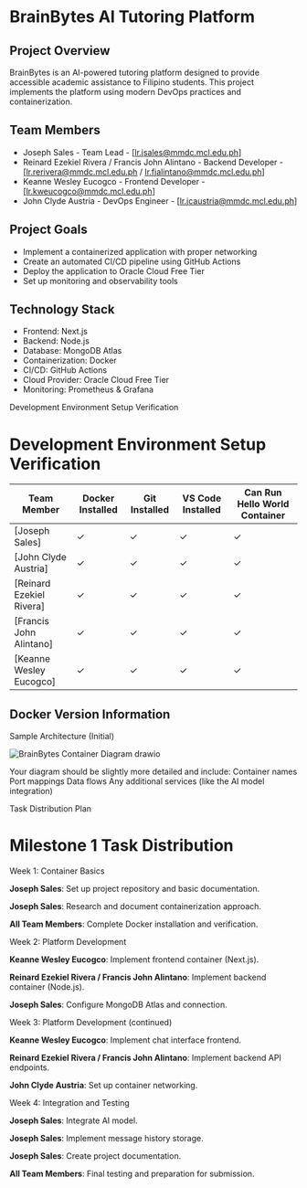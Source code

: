 # BrainBytes AI Tutoring Platform

## Project Overview
BrainBytes is an AI-powered tutoring platform designed to provide accessible academic assistance to Filipino students. This project implements the platform using modern DevOps practices and containerization.

## Team Members
- Joseph Sales - Team Lead - [lr.jsales@mmdc.mcl.edu.ph]
- Reinard Ezekiel Rivera / Francis John Alintano - Backend Developer - [lr.rerivera@mmdc.mcl.edu.ph / lr.fjalintano@mmdc.mcl.edu.ph]
- Keanne Wesley Eucogco - Frontend Developer - [lr.kweucogco@mmdc.mcl.edu.ph]
- John Clyde Austria - DevOps Engineer - [lr.jcaustria@mmdc.mcl.edu.ph]

## Project Goals
- Implement a containerized application with proper networking
- Create an automated CI/CD pipeline using GitHub Actions
- Deploy the application to Oracle Cloud Free Tier
- Set up monitoring and observability tools

## Technology Stack
- Frontend: Next.js
- Backend: Node.js
- Database: MongoDB Atlas
- Containerization: Docker
- CI/CD: GitHub Actions
- Cloud Provider: Oracle Cloud Free Tier
- Monitoring: Prometheus & Grafana




Development Environment Setup Verification


# Development Environment Setup Verification

| Team Member    | Docker Installed  | Git Installed| VS Code Installed   | Can Run Hello World Container     |
|----------------|-------------------|--------------|---------------------|-----------------------------------|
| [Joseph Sales]         | ✓                 | ✓           | ✓                   | ✓                                |
| [John Clyde Austria]         | ✓                 | ✓           | ✓                   | ✓                                |
| [Reinard Ezekiel Rivera]         | ✓                 | ✓           | ✓                   | ✓                                |
| [Francis John Alintano]         | ✓                 | ✓           | ✓                   | ✓                                |
| [Keanne Wesley Eucogco]         | ✓                 | ✓           | ✓                   | ✓                                |


## Docker Version Information



Sample Architecture (Initial)

![BrainBytes Container Diagram drawio](https://github.com/user-attachments/assets/2acaf8d7-5e71-4b90-8042-f574fefad649)

Your diagram should be slightly more detailed and include:
Container names
Port mappings
Data flows
Any additional services (like the AI model integration)




Task Distribution Plan


# Milestone 1 Task Distribution

Week 1: Container Basics

**Joseph Sales**: Set up project repository and basic documentation.

**Joseph Sales**: Research and document containerization approach.

**All Team Members**: Complete Docker installation and verification.


Week 2: Platform Development

**Keanne Wesley Eucogco**: Implement frontend container (Next.js).

**Reinard Ezekiel Rivera / Francis John Alintano**: Implement backend container (Node.js).

**Joseph Sales**: Configure MongoDB Atlas and connection.


Week 3: Platform Development (continued)

**Keanne Wesley Eucogco**: Implement chat interface frontend.

**Reinard Ezekiel Rivera / Francis John Alintano**: Implement backend API endpoints.

**John Clyde Austria**: Set up container networking.


Week 4: Integration and Testing

**Joseph Sales**: Integrate AI model.

**Joseph Sales**: Implement message history storage.

**Joseph Sales**: Create project documentation.

**All Team Members**: Final testing and preparation for submission.
